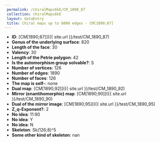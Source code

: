 ```yaml
--- 
 permalink: /chiralMaps6kE/CM_1890_87 
 collection: chiralMaps6kE
 layout: dataEntry
 title: Chiral maps up to 6000 edges - CM[1890;87]
---
```


- **ID**: [CM[1890;87]]({{ site.url }}/test/CM_1890_87)
- **Genus of the underlying surface**: 820
- **Length of the face**: 30
- **Valency**: 30
- **Length of the Petrie polygon**: 42
- **Is the automorphism group solvable?**: S
- **Number of vertices**: 126
- **Number of edges**: 1890
- **Number of faces**: 126
- **The map is self-**: none
- **Dual map**: [CM[1890;92]]({{ site.url }}/test/CM_1890_92)
- **Mirror (enantihomorphic) map**: [CM[1890;90]]({{ site.url }}/test/CM_1890_90)
- **Dual of the mirror image**: [CM[1890;95]]({{ site.url }}/test/CM_1890_95)
- **Z_q-Exponent?**: 2
- **No idea**:  11:90
- **No idea**: Y
- **No idea**: N
- **Skeleton**: Sk(126;8)^5
- **Some other kind of skeleton**: nan
